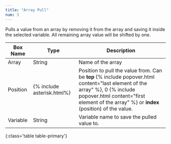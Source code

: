 ```yaml
---
title: "Array Pull"
num: 3
---
```


Pulls a value from an array by removing it from the array and saving it inside the selected variable. All remaining array value will be shifted by one.

| Box Name | Type | Description | 
|-------|--------|--------
|Array	|String	| Name of the array
|Position|{% include asterisk.html%}|Position to pull the value from. Can be **top** {% include popover.html content="last element of the array" %}, 0 {% include popover.html content="first element of the array" %} or **index** (position) of the value.  
|Variable|String|Variable name to save the pulled value to.
{:class='table table-primary'}









